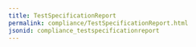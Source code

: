 ```yaml
---
title: TestSpecificationReport
permalink: compliance/TestSpecificationReport.html
jsonid: compliance_testspecificationreport
---
```

